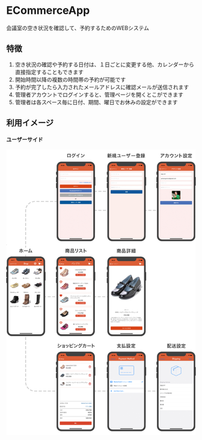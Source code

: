 # ECommerceApp
会議室の空き状況を確認して、予約するためのWEBシステム

## 特徴
1. 空き状況の確認や予約する日付は、１日ごとに変更する他、カレンダーから直接指定することもできます
2. 開始時間以降の複数の時間帯の予約が可能です
3. 予約が完了したら入力されたメールアドレスに確認メールが送信されます
4. 管理者アカウントでログインすると、管理ページを開くとこができます
5. 管理者は各スペース毎に日付、期間、曜日でお休みの設定ができます

## 利用イメージ

#### ユーザーサイド

![ユーザーサイド](https://github.com/khaki-ranger/Assets/blob/master/ECommerceApp/customerFace.jpg?raw=true "ユーザーサイド")
